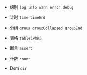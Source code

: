 - 级别
`log info warn error debug`

- 计时
`time timeEnd`

- 分组
`group groupCollapsed groupEnd` 

- 表格
`table(对象)`

- 断言
`assert`

- 计数
`count`

- Dom
`dir `